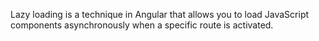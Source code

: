 Lazy loading is a technique in Angular that allows you to load JavaScript components asynchronously when a specific route is activated. 
